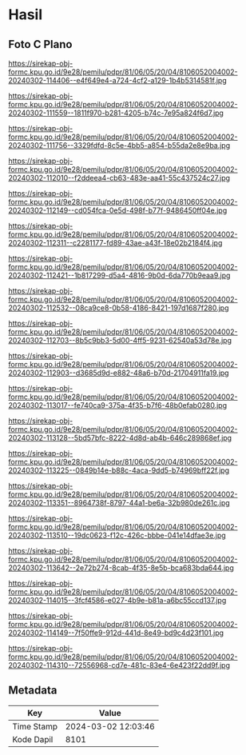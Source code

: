 # Hasil

## Foto C Plano

https://sirekap-obj-formc.kpu.go.id/9e28/pemilu/pdpr/81/06/05/20/04/8106052004002-20240302-114406--e4f649e4-a724-4cf2-a129-1b4b5314581f.jpg

https://sirekap-obj-formc.kpu.go.id/9e28/pemilu/pdpr/81/06/05/20/04/8106052004002-20240302-111559--1811f970-b281-4205-b74c-7e95a824f6d7.jpg

https://sirekap-obj-formc.kpu.go.id/9e28/pemilu/pdpr/81/06/05/20/04/8106052004002-20240302-111756--3329fdfd-8c5e-4bb5-a854-b55da2e8e9ba.jpg

https://sirekap-obj-formc.kpu.go.id/9e28/pemilu/pdpr/81/06/05/20/04/8106052004002-20240302-112010--f2ddeea4-cb63-483e-aa41-55c437524c27.jpg

https://sirekap-obj-formc.kpu.go.id/9e28/pemilu/pdpr/81/06/05/20/04/8106052004002-20240302-112149--cd054fca-0e5d-498f-b77f-9486450ff04e.jpg

https://sirekap-obj-formc.kpu.go.id/9e28/pemilu/pdpr/81/06/05/20/04/8106052004002-20240302-112311--c2281177-fd89-43ae-a43f-18e02b2184f4.jpg

https://sirekap-obj-formc.kpu.go.id/9e28/pemilu/pdpr/81/06/05/20/04/8106052004002-20240302-112421--1b817299-d5a4-4816-9b0d-6da770b9eaa9.jpg

https://sirekap-obj-formc.kpu.go.id/9e28/pemilu/pdpr/81/06/05/20/04/8106052004002-20240302-112532--08ca9ce8-0b58-4186-8421-197d1687f280.jpg

https://sirekap-obj-formc.kpu.go.id/9e28/pemilu/pdpr/81/06/05/20/04/8106052004002-20240302-112703--8b5c9bb3-5d00-4ff5-9231-62540a53d78e.jpg

https://sirekap-obj-formc.kpu.go.id/9e28/pemilu/pdpr/81/06/05/20/04/8106052004002-20240302-112903--d3685d9d-e882-48a6-b70d-21704911fa19.jpg

https://sirekap-obj-formc.kpu.go.id/9e28/pemilu/pdpr/81/06/05/20/04/8106052004002-20240302-113017--fe740ca9-375a-4f35-b7f6-48b0efab0280.jpg

https://sirekap-obj-formc.kpu.go.id/9e28/pemilu/pdpr/81/06/05/20/04/8106052004002-20240302-113128--5bd57bfc-8222-4d8d-ab4b-646c289868ef.jpg

https://sirekap-obj-formc.kpu.go.id/9e28/pemilu/pdpr/81/06/05/20/04/8106052004002-20240302-113225--0849b14e-b88c-4aca-9dd5-b74969bff22f.jpg

https://sirekap-obj-formc.kpu.go.id/9e28/pemilu/pdpr/81/06/05/20/04/8106052004002-20240302-113351--8964738f-8797-44a1-be6a-32b980de261c.jpg

https://sirekap-obj-formc.kpu.go.id/9e28/pemilu/pdpr/81/06/05/20/04/8106052004002-20240302-113510--19dc0623-f12c-426c-bbbe-041e14dfae3e.jpg

https://sirekap-obj-formc.kpu.go.id/9e28/pemilu/pdpr/81/06/05/20/04/8106052004002-20240302-113642--2e72b274-8cab-4f35-8e5b-bca683bda644.jpg

https://sirekap-obj-formc.kpu.go.id/9e28/pemilu/pdpr/81/06/05/20/04/8106052004002-20240302-114015--3fcf4586-e027-4b9e-b81a-a6bc55ccd137.jpg

https://sirekap-obj-formc.kpu.go.id/9e28/pemilu/pdpr/81/06/05/20/04/8106052004002-20240302-114149--7f50ffe9-912d-441d-8e49-bd9c4d23f101.jpg

https://sirekap-obj-formc.kpu.go.id/9e28/pemilu/pdpr/81/06/05/20/04/8106052004002-20240302-114310--72556968-cd7e-481c-83e4-6e423f22dd9f.jpg


## Metadata

| Key        | Value               |
| ---------- | ------------------- |
| Time Stamp | 2024-03-02 12:03:46 |
| Kode Dapil | 8101                |




